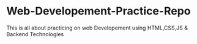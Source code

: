 # Web-Developement-Practice-Repo
This is all about practicing on web Developement using HTML,CSS,JS &amp; Backend Technologies
